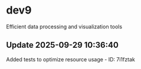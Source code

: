 # dev9
Efficient data processing and visualization tools

## Update 2025-09-29 10:36:40
Added tests to optimize resource usage - ID: 7i1fztak


